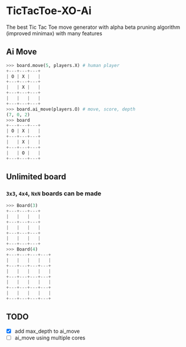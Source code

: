 # TicTacToe-XO-Ai
The best Tic Tac Toe move generator with alpha beta pruning algorithm (improved minimax) with many features

## Ai Move
``` python
>>> board.move(5, players.X) # human player
+---+---+---+
| O | X |   |
+---+---+---+
|   | X |   |
+---+---+---+
|   |   |   |
+---+---+---+
>>> board.ai_move(players.O) # move, score, depth
(7, 0, 2)
>>> board
+---+---+---+
| O | X |   |
+---+---+---+
|   | X |   |
+---+---+---+
|   | O |   |
+---+---+---+
```

## Unlimited board
### `3x3`, `4x4`, `NxN` boards can be made
``` python
>>> Board(3)
+---+---+---+
|   |   |   |
+---+---+---+
|   |   |   |
+---+---+---+
|   |   |   |
+---+---+---+
>>> Board(4)
+---+---+---+---+
|   |   |   |   |
+---+---+---+---+
|   |   |   |   |
+---+---+---+---+
|   |   |   |   |
+---+---+---+---+
|   |   |   |   |
+---+---+---+---+
```

## TODO
- [x] add max_depth to ai_move
- [ ] ai_move using multiple cores
